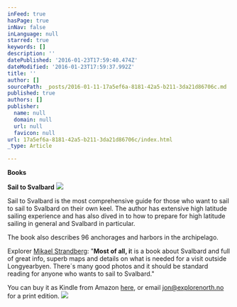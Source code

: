```yaml
---
inFeed: true
hasPage: true
inNav: false
inLanguage: null
starred: true
keywords: []
description: ''
datePublished: '2016-01-23T17:59:40.474Z'
dateModified: '2016-01-23T17:59:37.992Z'
title: ''
author: []
sourcePath: _posts/2016-01-11-17a5ef6a-8181-42a5-b211-3da21d86706c.md
published: true
authors: []
publisher:
  name: null
  domain: null
  url: null
  favicon: null
url: 17a5ef6a-8181-42a5-b211-3da21d86706c/index.html
_type: Article

---
```

**Books**

**Sail to Svalbard**
![](https://the-grid-user-content.s3-us-west-2.amazonaws.com/2f02d132-ae79-4716-97cb-982ba7432ab0.jpg)

Sail to Svalbard is the most comprehensive guide for those who want to sail to sail to Svalbard on their own keel. The author has extensive high latitude sailing experience and has also dived in to how to prepare for high latitude sailing in general and Svalbard in particular.

The book also describes 96 anchorages and harbors in the archipelago.

Explorer [Mikael Strandberg][0]: "**Most of all, i**t is a book about Svalbard and full of great info, superb maps and details on what is needed for a visit outside Longyearbyen. There´s many good photos and it should be standard reading for anyone who wants to sail to Svalbard."

You can buy it as Kindle from Amazon [here][1], or email jon@explorenorth.no for a print edition.
![](https://the-grid-user-content.s3-us-west-2.amazonaws.com/8db73b40-8130-47c2-adb8-7fa5ae4126d6.jpg)

[0]: http://www.mikaelstrandberg.com/2015/12/26/book-review-sail-to-svalbard-by-jon-amtrup/
[1]: http://www.amazon.com/Sail-Svalbard-Jon-Amtrup-ebook/dp/B0056GW9S4/ref=sr_1_1?ie=UTF8&qid=1452503272&sr=8-1&keywords=sail+to+svalbard